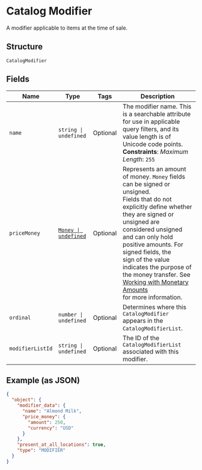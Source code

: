 
# Catalog Modifier

A modifier applicable to items at the time of sale.

## Structure

`CatalogModifier`

## Fields

| Name | Type | Tags | Description |
|  --- | --- | --- | --- |
| `name` | `string \| undefined` | Optional | The modifier name.  This is a searchable attribute for use in applicable query filters, and its value length is of Unicode code points.<br>**Constraints**: *Maximum Length*: `255` |
| `priceMoney` | [`Money \| undefined`](../../doc/models/money.md) | Optional | Represents an amount of money. `Money` fields can be signed or unsigned.<br>Fields that do not explicitly define whether they are signed or unsigned are<br>considered unsigned and can only hold positive amounts. For signed fields, the<br>sign of the value indicates the purpose of the money transfer. See<br>[Working with Monetary Amounts](https://developer.squareup.com/docs/build-basics/working-with-monetary-amounts)<br>for more information. |
| `ordinal` | `number \| undefined` | Optional | Determines where this `CatalogModifier` appears in the `CatalogModifierList`. |
| `modifierListId` | `string \| undefined` | Optional | The ID of the `CatalogModifierList` associated with this modifier. |

## Example (as JSON)

```json
{
  "object": {
    "modifier_data": {
      "name": "Almond Milk",
      "price_money": {
        "amount": 250,
        "currency": "USD"
      }
    },
    "present_at_all_locations": true,
    "type": "MODIFIER"
  }
}
```

